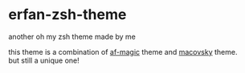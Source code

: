 # erfan-zsh-theme
another oh my zsh theme made by me


this theme is a combination of [af-magic](https://github.com/andyfleming/oh-my-zsh) theme
and [macovsky](https://github.com/championswimmer/oh-my-zsh/blob/master/themes/macovsky.zsh-theme) theme.  
but still a unique one!

